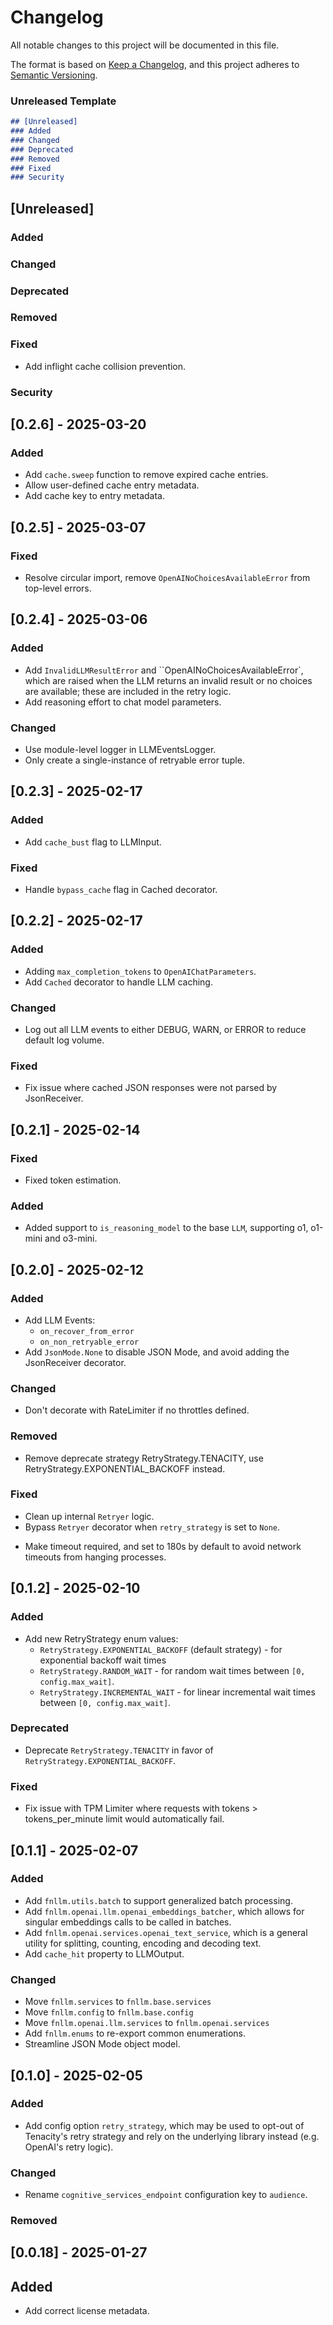 # Changelog

All notable changes to this project will be documented in this file.

The format is based on [Keep a Changelog](https://keepachangelog.com/en/1.1.0/),
and this project adheres to [Semantic Versioning](https://semver.org/spec/v2.0.0.html).

### Unreleased Template
```md
## [Unreleased]
### Added
### Changed
### Deprecated
### Removed
### Fixed
### Security
```

## [Unreleased]
### Added
### Changed
### Deprecated
### Removed
### Fixed
- Add inflight cache collision prevention.
### Security

## [0.2.6] - 2025-03-20
### Added
- Add `cache.sweep` function to remove expired cache entries.
- Allow user-defined cache entry metadata.
- Add cache key to entry metadata.

## [0.2.5] - 2025-03-07
### Fixed
- Resolve circular import, remove `OpenAINoChoicesAvailableError` from top-level errors.
## [0.2.4] - 2025-03-06
### Added
- Add `InvalidLLMResultError` and ``OpenAINoChoicesAvailableError`, which are raised when the LLM returns an invalid result or no choices are available; these are included in the retry logic.
- Add reasoning effort to chat model parameters.
### Changed
- Use module-level logger in LLMEventsLogger.
- Only create a single-instance of retryable error tuple.

## [0.2.3] - 2025-02-17
### Added
- Add `cache_bust` flag to LLMInput.
### Fixed
- Handle `bypass_cache` flag in Cached decorator.

## [0.2.2] - 2025-02-17
### Added
- Adding `max_completion_tokens` to `OpenAIChatParameters`.
- Add `Cached` decorator to handle LLM caching.
### Changed
- Log out all LLM events to either DEBUG, WARN, or ERROR to reduce default log volume.
### Fixed
- Fix issue where cached JSON responses were not parsed by JsonReceiver.

## [0.2.1] - 2025-02-14
### Fixed
- Fixed token estimation.
### Added
- Added support to `is_reasoning_model` to the base `LLM`, supporting o1, o1-mini and o3-mini.

## [0.2.0] - 2025-02-12
### Added
- Add LLM Events:
	- `on_recover_from_error`
	- `on_non_retryable_error`
- Add `JsonMode.None` to disable JSON Mode, and avoid adding the JsonReceiver decorator.
### Changed
- Don't decorate with RateLimiter if no throttles defined.
### Removed
- Remove deprecate strategy RetryStrategy.TENACITY, use RetryStrategy.EXPONENTIAL_BACKOFF instead.
### Fixed
- Clean up internal `Retryer` logic.
- Bypass `Retryer` decorator when `retry_strategy` is set to `None`.
* Make timeout required, and set to 180s by default to avoid network timeouts from hanging processes.

## [0.1.2] - 2025-02-10
### Added
- Add new RetryStrategy enum values:
	* `RetryStrategy.EXPONENTIAL_BACKOFF` (default strategy) - for exponential backoff wait times 
	* `RetryStrategy.RANDOM_WAIT` - for random wait times between `[0, config.max_wait]`.
	* `RetryStrategy.INCREMENTAL_WAIT` - for linear incremental wait times between `[0, config.max_wait]`.

### Deprecated
- Deprecate `RetryStrategy.TENACITY` in favor of `RetryStrategy.EXPONENTIAL_BACKOFF`.

### Fixed
* Fix issue with TPM Limiter where requests with tokens > tokens_per_minute limit would automatically fail.

## [0.1.1] - 2025-02-07
### Added
* Add `fnllm.utils.batch` to support generalized batch processing.
* Add `fnllm.openai.llm.openai_embeddings_batcher`, which allows for singular embeddings calls to be called in batches.
* Add `fnllm.openai.services.openai_text_service`, which is a general utility for splitting, counting, encoding and decoding text.
* Add `cache_hit` property to LLMOutput.

### Changed
* Move `fnllm.services` to `fnllm.base.services`
* Move `fnllm.config` to `fnllm.base.config`
* Move `fnllm.openai.llm.services` to `fnllm.openai.services`
* Add `fnllm.enums` to re-export common enumerations.
* Streamline JSON Mode object model.

## [0.1.0] - 2025-02-05

### Added
- Add config option `retry_strategy`, which may be used to opt-out of Tenacity's retry strategy and rely on the underlying library instead (e.g. OpenAI's retry logic).

### Changed
* Rename `cognitive_services_endpoint` configuration key to `audience`.

### Removed

## [0.0.18] - 2025-01-27
## Added
- Add correct license metadata.
